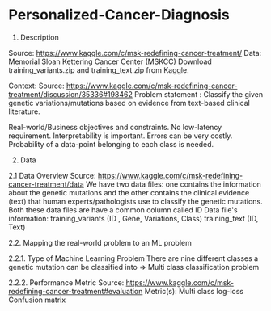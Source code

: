 # Personalized-Cancer-Diagnosis

1. Description

Source: https://www.kaggle.com/c/msk-redefining-cancer-treatment/
Data: Memorial Sloan Kettering Cancer Center (MSKCC)
Download training_variants.zip and training_text.zip from Kaggle.

Context:
Source: https://www.kaggle.com/c/msk-redefining-cancer-treatment/discussion/35336#198462
Problem statement : 
Classify the given genetic variations/mutations based on evidence from text-based clinical literature.

Real-world/Business objectives and constraints.
No low-latency requirement.
Interpretability is important.
Errors can be very costly.
Probability of a data-point belonging to each class is needed.

2. Data

 2.1 Data Overview
Source: https://www.kaggle.com/c/msk-redefining-cancer-treatment/data
We have two data files: one contains the information about the genetic mutations and the other contains the clinical evidence (text) that human experts/pathologists use to classify the genetic mutations.
Both these data files are have a common column called ID
Data file's information:
training_variants (ID , Gene, Variations, Class)
training_text (ID, Text)

2.2. Mapping the real-world problem to an ML problem

2.2.1. Type of Machine Learning Problem
There are nine different classes a genetic mutation can be classified into => Multi class classification problem

2.2.2. Performance Metric
Source: https://www.kaggle.com/c/msk-redefining-cancer-treatment#evaluation
Metric(s):
Multi class log-loss
Confusion matrix

